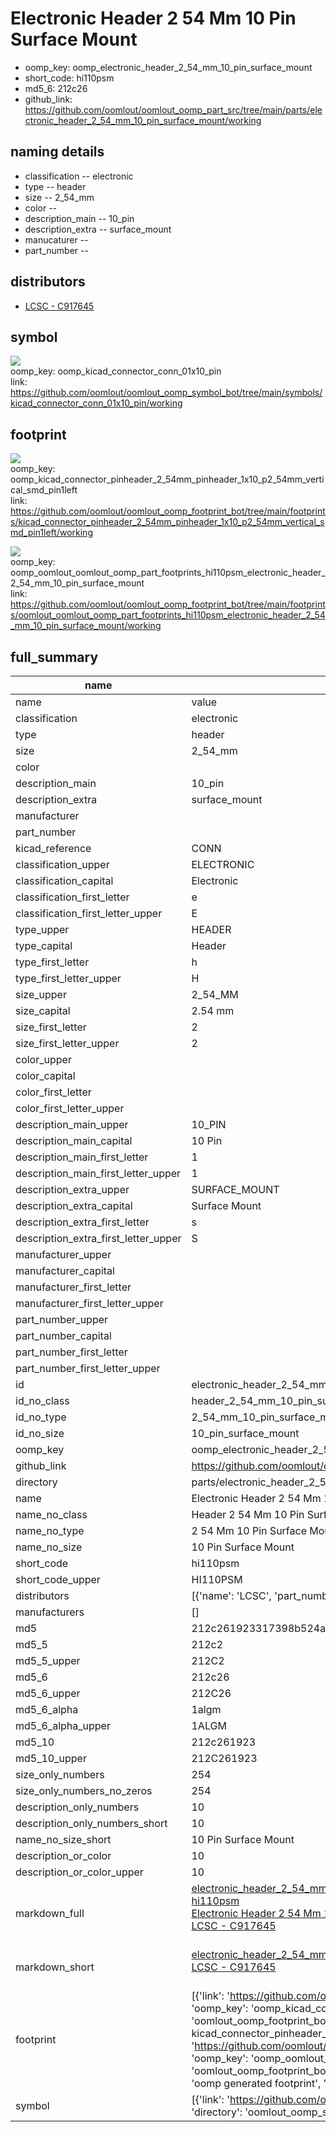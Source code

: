 # Electronic Header 2 54 Mm 10 Pin Surface Mount

  
* oomp_key: oomp_electronic_header_2_54_mm_10_pin_surface_mount 
* short_code: hi110psm
* md5_6: 212c26  
* github_link: https://github.com/oomlout/oomlout_oomp_part_src/tree/main/parts/electronic_header_2_54_mm_10_pin_surface_mount/working  
## naming details
* classification -- electronic
* type -- header
* size -- 2_54_mm
* color -- 
* description_main -- 10_pin
* description_extra -- surface_mount
* manucaturer -- 
* part_number -- 

## distributors
* [LCSC - C917645](https://lcsc.com/product-detail/C917645.html)   


## symbol

![](symbol/{index}/working/working_600.png)  
oomp_key: oomp_kicad_connector_conn_01x10_pin  
link: https://github.com/oomlout/oomlout_oomp_symbol_bot/tree/main/symbols/kicad_connector_conn_01x10_pin/working  

## footprint

![](footprint/{index}/working/working_600.png)  
oomp_key: oomp_kicad_connector_pinheader_2_54mm_pinheader_1x10_p2_54mm_vertical_smd_pin1left  
link: https://github.com/oomlout/oomlout_oomp_footprint_bot/tree/main/footprints/kicad_connector_pinheader_2_54mm_pinheader_1x10_p2_54mm_vertical_smd_pin1left/working  

![](footprint/{index}/working/working_600.png)  
oomp_key: oomp_oomlout_oomlout_oomp_part_footprints_hi110psm_electronic_header_2_54_mm_10_pin_surface_mount  
link: https://github.com/oomlout/oomlout_oomp_footprint_bot/tree/main/footprints/oomlout_oomlout_oomp_part_footprints_hi110psm_electronic_header_2_54_mm_10_pin_surface_mount/working  

## full_summary
| name | value | 
| --- | --- | 
| name | value | 
| classification | electronic | 
| type | header | 
| size | 2_54_mm | 
| color |  | 
| description_main | 10_pin | 
| description_extra | surface_mount | 
| manufacturer |  | 
| part_number |  | 
| kicad_reference | CONN | 
| classification_upper | ELECTRONIC | 
| classification_capital | Electronic | 
| classification_first_letter | e | 
| classification_first_letter_upper | E | 
| type_upper | HEADER | 
| type_capital | Header | 
| type_first_letter | h | 
| type_first_letter_upper | H | 
| size_upper | 2_54_MM | 
| size_capital | 2.54 mm | 
| size_first_letter | 2 | 
| size_first_letter_upper | 2 | 
| color_upper |  | 
| color_capital |  | 
| color_first_letter |  | 
| color_first_letter_upper |  | 
| description_main_upper | 10_PIN | 
| description_main_capital | 10 Pin | 
| description_main_first_letter | 1 | 
| description_main_first_letter_upper | 1 | 
| description_extra_upper | SURFACE_MOUNT | 
| description_extra_capital | Surface Mount | 
| description_extra_first_letter | s | 
| description_extra_first_letter_upper | S | 
| manufacturer_upper |  | 
| manufacturer_capital |  | 
| manufacturer_first_letter |  | 
| manufacturer_first_letter_upper |  | 
| part_number_upper |  | 
| part_number_capital |  | 
| part_number_first_letter |  | 
| part_number_first_letter_upper |  | 
| id | electronic_header_2_54_mm_10_pin_surface_mount | 
| id_no_class | header_2_54_mm_10_pin_surface_mount | 
| id_no_type | 2_54_mm_10_pin_surface_mount | 
| id_no_size | 10_pin_surface_mount | 
| oomp_key | oomp_electronic_header_2_54_mm_10_pin_surface_mount | 
| github_link | https://github.com/oomlout/oomlout_oomp_part_src/tree/main/parts/electronic_header_2_54_mm_10_pin_surface_mount/working | 
| directory | parts/electronic_header_2_54_mm_10_pin_surface_mount | 
| name | Electronic Header 2 54 Mm 10 Pin Surface Mount | 
| name_no_class | Header 2 54 Mm 10 Pin Surface Mount | 
| name_no_type | 2 54 Mm 10 Pin Surface Mount | 
| name_no_size | 10 Pin Surface Mount | 
| short_code | hi110psm | 
| short_code_upper | HI110PSM | 
| distributors | [{'name': 'LCSC', 'part_number': 'C917645', 'link': 'https://lcsc.com/product-detail/C917645.html', 'id': 'distributor_lcsc'}] | 
| manufacturers | [] | 
| md5 | 212c261923317398b524a0b684c20c95 | 
| md5_5 | 212c2 | 
| md5_5_upper | 212C2 | 
| md5_6 | 212c26 | 
| md5_6_upper | 212C26 | 
| md5_6_alpha | 1algm | 
| md5_6_alpha_upper | 1ALGM | 
| md5_10 | 212c261923 | 
| md5_10_upper | 212C261923 | 
| size_only_numbers | 254 | 
| size_only_numbers_no_zeros | 254 | 
| description_only_numbers | 10 | 
| description_only_numbers_short | 10 | 
| name_no_size_short | 10 Pin Surface Mount | 
| description_or_color | 10 | 
| description_or_color_upper | 10 | 
| markdown_full | [electronic_header_2_54_mm_10_pin_surface_mount](https://github.com/oomlout/oomlout_oomp_part_src/tree/main/parts/electronic_header_2_54_mm_10_pin_surface_mount/working)<br>[hi110psm](https://github.com/oomlout/oomlout_oomp_part_src/tree/main/parts/electronic_header_2_54_mm_10_pin_surface_mount/working)<br>[Electronic Header 2 54 Mm 10 Pin Surface Mount](https://github.com/oomlout/oomlout_oomp_part_src/tree/main/parts/electronic_header_2_54_mm_10_pin_surface_mount/working)<br>[LCSC - C917645<br>](https://lcsc.com/product-detail/C917645.html)<br> | 
| markdown_short | [electronic_header_2_54_mm_10_pin_surface_mount](https://github.com/oomlout/oomlout_oomp_part_src/tree/main/parts/electronic_header_2_54_mm_10_pin_surface_mount/working)<br>[LCSC - C917645<br>](https://lcsc.com/product-detail/C917645.html)<br> | 
| footprint | [{'link': 'https://github.com/oomlout/oomlout_oomp_footprint_bot/tree/main/foootprntss/kicad_connector_pinheader_2_54mm_pinheader_1x10_p2_54mm_vertical_smd_pin1left', 'oomp_key': 'oomp_kicad_connector_pinheader_2_54mm_pinheader_1x10_p2_54mm_vertical_smd_pin1left', 'directory': 'oomlout_oomp_footprint_bot/footprints/kicad_connector_pinheader_2_54mm_pinheader_1x10_p2_54mm_vertical_smd_pin1left//working/working.kicad_mod', 'note': 'source footprint kicad_connector_pinheader_2_54mm_pinheader_1x10_p2_54mm_vertical_smd_pin1left', 'index': 0}, {'link': 'https://github.com/oomlout/oomlout_oomp_footprint_bot/tree/main/foootprntss/oomlout_oomlout_oomp_part_footprints_hi110psm_electronic_header_2_54_mm_10_pin_surface_mount', 'oomp_key': 'oomp_oomlout_oomlout_oomp_part_footprints_hi110psm_electronic_header_2_54_mm_10_pin_surface_mount', 'directory': 'oomlout_oomp_footprint_bot/footprints/oomlout_oomlout_oomp_part_footprints_hi110psm_electronic_header_2_54_mm_10_pin_surface_mount//working/working.kicad_mod', 'note': 'oomp generated footprint', 'index': 1}] | 
| symbol | [{'link': 'https://github.com/oomlout/oomlout_oomp_symbol_bot/tree/main/symbols/kicad_connector_conn_01x10_pin', 'oomp_key': 'oomp_kicad_connector_conn_01x10_pin', 'directory': 'oomlout_oomp_symbol_bot/symbols/kicad_connector_conn_01x10_pin//working/working.kicad_sym', 'index': 0}] | 
